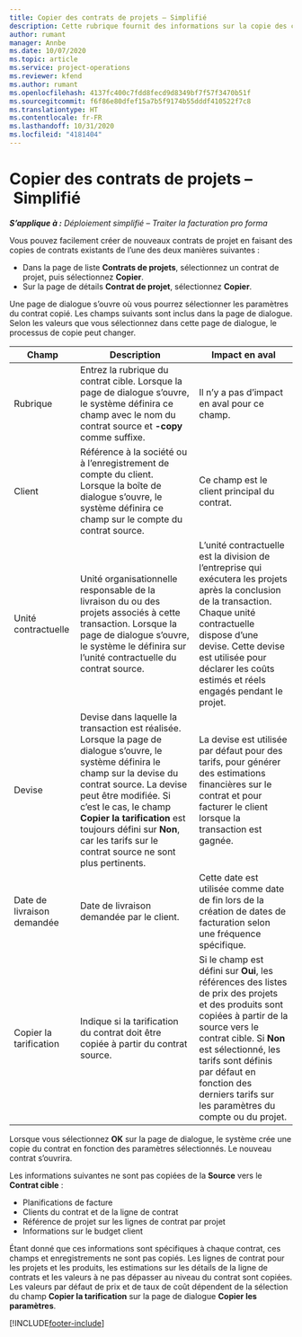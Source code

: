 ```yaml
---
title: Copier des contrats de projets – Simplifié
description: Cette rubrique fournit des informations sur la copie des contrats de projets dans Project Operations.
author: rumant
manager: Annbe
ms.date: 10/07/2020
ms.topic: article
ms.service: project-operations
ms.reviewer: kfend
ms.author: rumant
ms.openlocfilehash: 4137fc400c7fdd8fecd9d8349bf7f57f3470b51f
ms.sourcegitcommit: f6f86e80dfef15a7b5f9174b55dddf410522f7c8
ms.translationtype: HT
ms.contentlocale: fr-FR
ms.lasthandoff: 10/31/2020
ms.locfileid: "4181404"
---
```

# <a name="copy-project-contracts---lite"></a>Copier des contrats de projets – Simplifié

_**S’applique à :** Déploiement simplifié – Traiter la facturation pro forma_

Vous pouvez facilement créer de nouveaux contrats de projet en faisant des copies de contrats existants de l’une des deux manières suivantes : 

  - Dans la page de liste **Contrats de projets**, sélectionnez un contrat de projet, puis sélectionnez **Copier**.
  - Sur la page de détails **Contrat de projet**, sélectionnez **Copier**.

Une page de dialogue s’ouvre où vous pourrez sélectionner les paramètres du contrat copié. Les champs suivants sont inclus dans la page de dialogue. Selon les valeurs que vous sélectionnez dans cette page de dialogue, le processus de copie peut changer.

| **Champ** | **Description** | **Impact en aval** |
| --- | --- | --- |
| Rubrique | Entrez la rubrique du contrat cible. Lorsque la page de dialogue s’ouvre, le système définira ce champ avec le nom du contrat source et **-copy** comme suffixe. | Il n’y a pas d’impact en aval pour ce champ. |
| Client | Référence à la société ou à l’enregistrement de compte du client. Lorsque la boîte de dialogue s’ouvre, le système définira ce champ sur le compte du contrat source. | Ce champ est le client principal du contrat. |
| Unité contractuelle | Unité organisationnelle responsable de la livraison du ou des projets associés à cette transaction. Lorsque la page de dialogue s’ouvre, le système le définira sur l’unité contractuelle du contrat source. | L’unité contractuelle est la division de l’entreprise qui exécutera les projets après la conclusion de la transaction. Chaque unité contractuelle dispose d’une devise. Cette devise est utilisée pour déclarer les coûts estimés et réels engagés pendant le projet. |
| Devise | Devise dans laquelle la transaction est réalisée. Lorsque la page de dialogue s’ouvre, le système définira le champ sur la devise du contrat source. La devise peut être modifiée. Si c’est le cas, le champ **Copier la tarification** est toujours défini sur **Non**, car les tarifs sur le contrat source ne sont plus pertinents. | La devise est utilisée par défaut pour des tarifs, pour générer des estimations financières sur le contrat et pour facturer le client lorsque la transaction est gagnée. |
| Date de livraison demandée | Date de livraison demandée par le client. | Cette date est utilisée comme date de fin lors de la création de dates de facturation selon une fréquence spécifique. |
| Copier la tarification | Indique si la tarification du contrat doit être copiée à partir du contrat source. | Si le champ est défini sur **Oui**, les références des listes de prix des projets et des produits sont copiées à partir de la source vers le contrat cible. Si **Non** est sélectionné, les tarifs sont définis par défaut en fonction des derniers tarifs sur les paramètres du compte ou du projet. |

Lorsque vous sélectionnez **OK** sur la page de dialogue, le système crée une copie du contrat en fonction des paramètres sélectionnés. Le nouveau contrat s’ouvrira.

Les informations suivantes ne sont pas copiées de la **Source** vers le **Contrat cible** :

  - Planifications de facture
  - Clients du contrat et de la ligne de contrat
  - Référence de projet sur les lignes de contrat par projet
  - Informations sur le budget client

Étant donné que ces informations sont spécifiques à chaque contrat, ces champs et enregistrements ne sont pas copiés. Les lignes de contrat pour les projets et les produits, les estimations sur les détails de la ligne de contrats et les valeurs à ne pas dépasser au niveau du contrat sont copiées. Les valeurs par défaut de prix et de taux de coût dépendent de la sélection du champ **Copier la tarification** sur la page de dialogue **Copier les paramètres**.


[!INCLUDE[footer-include](../../includes/footer-banner.md)]